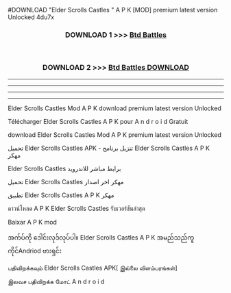 #DOWNLOAD "Elder Scrolls Castles " A P K [MOD] premium latest version Unlocked 4du7x 



<div align="center">

<h3>DOWNLOAD 1 >>> <a href="https://getmod1.web.app/?judule=Btd Battles">Btd Battles</a></h3><br>

<h3>DOWNLOAD 2 >>> <a href="https://getmod1.web.app/?judule=Btd Battles">Btd Battles DOWNLOAD</a></h3>

</div>


----------------------------------------------------------

----------------------------------------------------------

----------------------------------------------------------

----------------------------------------------------------


Elder Scrolls Castles  Mod A P K download premium latest version Unlocked

Télécharger  Elder Scrolls Castles  A P K pour A n d r o i d Gratuit

download Elder Scrolls Castles  Mod A P K premium latest version Unlocked

تحميل Elder Scrolls Castles  APK - تنزيل برنامج Elder Scrolls Castles  A P K مهكر

Elder Scrolls Castles  برابط مباشر للاندرويد

تحميل Elder Scrolls Castles  مهكر اخر اصدار

تطبيق Elder Scrolls Castles  A P K مهكر

ดาวน์โหลด A P K Elder Scrolls Castles  รับเวอร์ชันล่าสุด

Baixar A P K mod

အက်ပ်ကို ဒေါင်းလုဒ်လုပ်ပါ။ Elder Scrolls Castles  A P K အမည်သည်ကူကိုင်Andriod ဗားရှင်း

பதிவிறக்கவும் Elder Scrolls Castles  APK[ இல்லை விளம்பரங்கள்] 
 
இலவச பதிவிறக்க மோட் A n d r o i d



